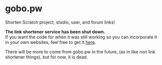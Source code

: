 # gobo.pw
Shorten Scratch project, studio, user, and forum links!

<b>The link shortener service has been shut down.</b><br>
If you want the code for when it was still working so you can incorporate it in your own websites, feel free to get it [here](https://github.com/Ezlambry/gobo.pw/tree/f4352ed980c375d12621cc97f053b0a35f82a9bc).

There will be more to come from gobo.pw in the future, (as in like non link shortener things), but for now, it is dead. 
